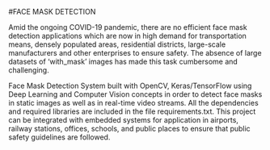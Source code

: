 #FACE MASK DETECTION 

Amid the ongoing COVID-19 pandemic, there are no efficient face mask detection applications which are now in high demand for transportation means, densely populated areas, residential districts, large-scale manufacturers and other enterprises to ensure safety. The absence of large datasets of ‘with_mask’ images has made this task cumbersome and challenging.

Face Mask Detection System built with OpenCV, Keras/TensorFlow using Deep Learning and Computer Vision concepts in order to detect face masks in static images as well as in 
real-time video streams. All the dependencies and required libraries are included in the file requirements.txt. This project can be integrated with embedded systems for application in airports, railway stations, offices, schools, and public places to ensure that public safety guidelines are followed.



